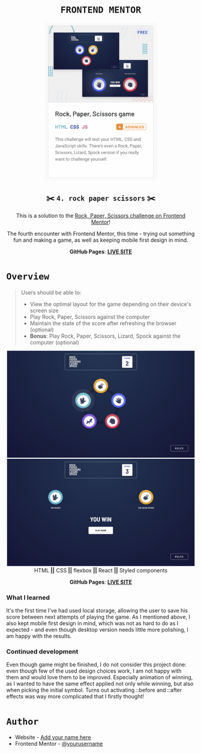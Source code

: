 <h1 align="center"><code>FRONTEND MENTOR</code></h1>

<div align="center">
  <a href="https://www.frontendmentor.io/challenges/rock-paper-scissors-game-pTgwgvgH">
    <img src="https://github.com/OktawiaRogowicz/rock-paper-scissors-lizard-spock/blob/main/src/rock-paper-scissors-master/images/img_1.png?raw=true"
      alt="Frontend mentor challenge"
      width="300"/>
  </a>
</div>

<h2 align="center">✂️ <code>4. rock paper scissors</code> ✂️</h2>

<div align="center">
This is a solution to the <a href="https://www.frontendmentor.io/challenges/rock-paper-scissors-game-pTgwgvgH">Rock, Paper, Scissors challenge on Frontend Mentor</a>! 

The fourth encounter with Frontend Mentor, this time - trying out something fun and making a game, as well as keeping mobile first design in mind.

<strong>GitHub Pages</strong>: <a href="https://oktawiarogowicz.github.io/CSS-mobile-app-mockup/"><strong>LIVE SITE</strong></a>
</div>

<h1><code>Overview</code></h1>


> Users should be able to:
>
>- View the optimal layout for the game depending on their device's screen size
>- Play Rock, Paper, Scissors against the computer
>- Maintain the state of the score after refreshing the browser (optional)
>- **Bonus**: Play Rock, Paper, Scissors, Lizard, Spock against the computer (optional)


<div align="center">
  <img src="https://github.com/OktawiaRogowicz/rock-paper-scissors-lizard-spock/blob/main/src/rock-paper-scissors-master/images/img_2.png?raw=true"
    alt="Screenshot" width="500"/>
    <img src="https://github.com/OktawiaRogowicz/rock-paper-scissors-lizard-spock/blob/main/src/rock-paper-scissors-master/images/img_3.png?raw=true"
    alt="Screenshot" width="500"/>
</div>



<div align="center">
  HTML <strong>||</strong> CSS <strong>||</strong> flexbox <strong>||</strong> React <strong>||</strong> Styled components
  
  <strong>GitHub Pages</strong>: <a href="https://oktawiarogowicz.github.io/rock-paper-scissors-lizard-spock/"><strong>LIVE SITE</strong></a>
</div>

### What I learned
It's the first time I've had used local storage, allowing the user to save his score between next attempts of playing the game. As I mentioned above, I also kept mobile first design in mind, which was not as hard to do as I expected - and even though desktop version needs little more polishing, I am happy with the results.

### Continued development
Even though game might be finished, I do not consider this project done: even though few of the used design choices work, I am not happy with them and would love them to be improved. Especially animation of winning, as I wanted to have the same effect applied not only while winning, but also when picking the initial symbol. Turns out activating ::before and ::after effects was way more complicated that I firstly thought! 

<h1><code>Author</code></h1>

- Website - [Add your name here](https://www.your-site.com)
- Frontend Mentor - [@yourusername](https://www.frontendmentor.io/profile/yourusername)
